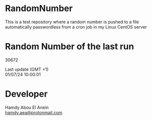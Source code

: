 # RandomNumber    
This is a test repository where a random number is pushed to a file automatically passwordless from a cron job in my Linux CentOS server    
# Random Number of the last run   
30672
      
Last update (GMT +1)    
01/07/24 10:00:01
# Developer    
Hamdy Abou El Anein   
hamdy.aea@protonmail.com
